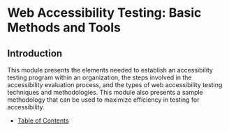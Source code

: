# Web Accessibility Testing: Basic Methods and Tools

## Introduction

This module presents the elements needed to establish an accessibility testing program within an organization, the steps involved in the accessibility evaluation process, and the types of web accessibility testing techniques and methodologies. This module also presents a sample methodology that can be used to maximize efficiency in testing for accessibility.

- [Table of Contents](toc.md)

